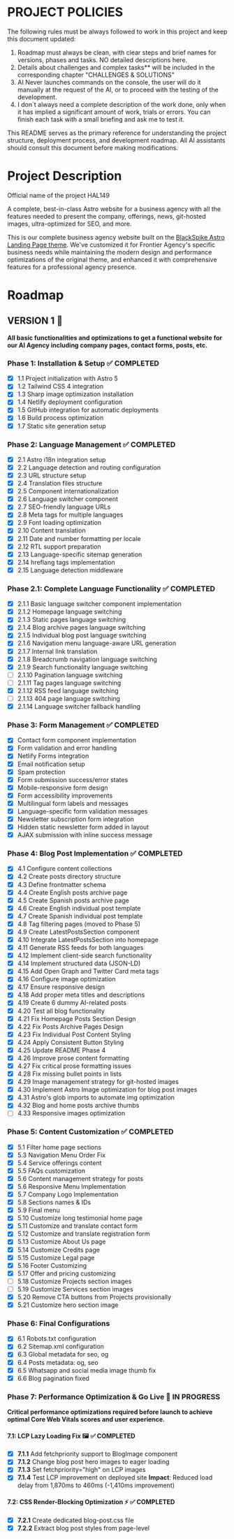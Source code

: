 # PROJECT POLICIES

The following rules must be always followed to work in this project and keep this document updated:

1) Roadmap must always be clean, with clear steps and brief names for versions, phases and tasks. NO detailed descriptions here.
2) Details about challenges and complex tasks** will be included in the corresponding chapter "CHALLENGES & SOLUTIONS"
3) AI Never launches commands on the console, the user will do it manually at the request of the AI, or to proceed with the testing of the development.
4) I don´t always need a complete description of the work done, only when it has implied a significant amount of work, trials or errors. You can finish each task with a small briefing and ask me to test it. 

This README serves as the primary reference for understanding the project structure, deployment process, and development roadmap. All AI assistants should consult this document before making modifications.

# Project Description

Official name of the project HAL149

A complete, best-in-class Astro website for a business agency with all the features needed to present the company, offerings, news, git-hosted images, ultra-optimized for SEO, and more.

This is our complete business agency website built on the [BlackSpike Astro Landing Page theme](https://astro.build/themes/details/blackspike-astro-landing-page/). We've customized it for Frontier Agency's specific business needs while maintaining the modern design and performance optimizations of the original theme, and enhanced it with comprehensive features for a professional agency presence.

# Roadmap

## VERSION 1 🚀
**All basic functionalities and optimizations to get a functional website for our AI Agency including company pages, contact forms, posts, etc.**

### Phase 1: Installation & Setup ✅ COMPLETED
- [x] 1.1 Project initialization with Astro 5
- [x] 1.2 Tailwind CSS 4 integration
- [x] 1.3 Sharp image optimization installation
- [x] 1.4 Netlify deployment configuration
- [x] 1.5 GitHub integration for automatic deployments
- [x] 1.6 Build process optimization
- [x] 1.7 Static site generation setup

### Phase 2: Language Management ✅ COMPLETED
- [x] 2.1 Astro i18n integration setup
- [x] 2.2 Language detection and routing configuration
- [x] 2.3 URL structure setup
- [x] 2.4 Translation files structure
- [x] 2.5 Component internationalization
- [x] 2.6 Language switcher component
- [x] 2.7 SEO-friendly language URLs
- [x] 2.8 Meta tags for multiple languages
- [x] 2.9 Font loading optimization
- [x] 2.10 Content translation
- [x] 2.11 Date and number formatting per locale
- [x] 2.12 RTL support preparation
- [x] 2.13 Language-specific sitemap generation
- [x] 2.14 hreflang tags implementation
- [x] 2.15 Language detection middleware

### Phase 2.1: Complete Language Functionality ✅ COMPLETED
- [x] 2.1.1 Basic language switcher component implementation
- [x] 2.1.2 Homepage language switching
- [x] 2.1.3 Static pages language switching
- [x] 2.1.4 Blog archive pages language switching
- [x] 2.1.5 Individual blog post language switching
- [x] 2.1.6 Navigation menu language-aware URL generation
- [x] 2.1.7 Internal link translation
- [x] 2.1.8 Breadcrumb navigation language switching
- [x] 2.1.9 Search functionality language switching
- [ ] 2.1.10 Pagination language switching
- [ ] 2.1.11 Tag pages language switching
- [x] 2.1.12 RSS feed language switching
- [ ] 2.1.13 404 page language switching
- [x] 2.1.14 Language switcher fallback handling

### Phase 3: Form Management ✅ COMPLETED
- [x] Contact form component implementation
- [x] Form validation and error handling
- [x] Netlify Forms integration
- [x] Email notification setup
- [x] Spam protection
- [x] Form submission success/error states
- [x] Mobile-responsive form design
- [x] Form accessibility improvements
- [x] Multilingual form labels and messages
- [x] Language-specific form validation messages
- [x] Newsletter subscription form integration
- [x] Hidden static newsletter form added in layout
- [x] AJAX submission with inline success message

### Phase 4: Blog Post Implementation ✅ **COMPLETED**
- [x] 4.1 Configure content collections
- [x] 4.2 Create posts directory structure
- [x] 4.3 Define frontmatter schema
- [x] 4.4 Create English posts archive page
- [x] 4.5 Create Spanish posts archive page
- [x] 4.6 Create English individual post template
- [x] 4.7 Create Spanish individual post template
- [x] 4.8 Tag filtering pages (moved to Phase 5)
- [x] 4.9 Create LatestPostsSection component
- [x] 4.10 Integrate LatestPostsSection into homepage
- [x] 4.11 Generate RSS feeds for both languages
- [x] 4.12 Implement client-side search functionality
- [x] 4.14 Implement structured data (JSON-LD)
- [x] 4.15 Add Open Graph and Twitter Card meta tags
- [x] 4.16 Configure image optimization
- [x] 4.17 Ensure responsive design
- [x] 4.18 Add proper meta titles and descriptions
- [x] 4.19 Create 6 dummy AI-related posts
- [x] 4.20 Test all blog functionality
- [x] 4.21 Fix Homepage Posts Section Design
- [x] 4.22 Fix Posts Archive Pages Design
- [x] 4.23 Fix Individual Post Content Styling
- [x] 4.24 Apply Consistent Button Styling
- [x] 4.25 Update README Phase 4
- [x] 4.26 Improve prose content formatting
- [x] 4.27 Fix critical prose formatting issues
- [x] 4.28 Fix missing bullet points in lists
- [x] 4.29 Image management strategy for git-hosted images
- [x] 4.30 Implement Astro Image optimization for blog post images
- [x] 4.31 Astro's glob imports to automate img optimization
- [x] 4.32 Blog and home posts archive thumbs 
- [ ] 4.33 Responsive images optimization 

### Phase 5: Content Customization ✅ **COMPLETED**
- [x] 5.1 Filter home page sections
- [x] 5.3 Navigation Menu Order Fix
- [x] 5.4 Service offerings content
- [x] 5.5 FAQs customization
- [x] 5.6 Content management strategy for posts
- [x] 5.6 Responsive Menu Implementation
- [x] 5.7 Company Logo Implementation
- [x] 5.8 Sections names & IDs
- [x] 5.9 Final menu
- [x] 5.10 Customize long testimonial home page
- [x] 5.11 Customize and translate contact form
- [x] 5.12 Customize and translate registration form
- [x] 5.13 Customize About Us page
- [x] 5.14 Customize Credits page
- [x] 5.15 Customize Legal page
- [x] 5.16 Footer Customizing
- [x] 5.17 Offer and pricing customizing
- [ ] 5.18 Customize Projects section images
- [ ] 5.19 Customize Services section images 
- [x] 5.20 Remove CTA buttons from Projects provisionally
- [x] 5.21 Customize hero section image

### Phase 6: Final Configurations
- [x] 6.1 Robots.txt configuration
- [x] 6.2 Sitemap.xml configuration
- [x] 6.3 Global metadata for seo, og 
- [x] 6.4 Posts metadata: og, seo
- [x] 6.5 Whatsapp and social media image thumb fix 
- [x] 6.6 Blog pagination fixed

### Phase 7: Performance Optimization & Go Live 🎯 IN PROGRESS

**Critical performance optimizations required before launch to achieve optimal Core Web Vitals scores and user experience.**

#### 7.1: LCP Lazy Loading Fix 🖼️ ✅ **COMPLETED**
- [x] **7.1.1** Add fetchpriority support to BlogImage component
- [x] **7.1.2** Change blog post hero images to eager loading
- [x] **7.1.3** Set fetchpriority="high" on LCP images
- [x] **7.1.4** Test LCP improvement on deployed site
**Impact**: Reduced load delay from 1,870ms to 460ms (-1,410ms improvement)

#### 7.2: CSS Render-Blocking Optimization ⚡ ✅ **COMPLETED**
- [x] **7.2.1** Create dedicated blog-post.css file
- [x] **7.2.2** Extract blog post styles from page-level <style> blocks
- [x] **7.2.3** Import blog-post.css in main.css bundle
- [x] **7.2.4** Remove duplicate <style> blocks from blog templates
- [x] **7.2.5** Verify single CSS bundle generation
**Impact**: Eliminated 2nd CSS file, reduced from 2 CSS requests to 1 (-50-80ms improvement)

#### 7.3: Image Quality Optimization 📊 ✅ **COMPLETED**
- [x] **7.3.1** Reduce blog hero image quality from "high" (90%) to "mid" (80%)
- [x] **7.3.2** Update both English and Spanish blog post templates
**Impact**: 20-30% file size reduction, estimated 400-600ms faster load time

#### 7.4: Responsive Image Optimization 🖼️ ⚠️ **PARTIAL / NEEDS WORK**
- [ ] **7.4.1** Fix responsive image sizing - images oversized for mobile
- [ ] **7.4.2** Ensure Astro generates proper srcset with smaller sizes (320w, 400w)
- [ ] **7.4.3** Optimize sizes attribute for better mobile performance
**Current Issue**: 800x450 image served when 379x213 displayed (19.5 KiB wasted)
**Status**: Previous attempts failed - Astro not generating all widths specified

#### 7.5: CSS Critical Path Optimization ⚠️ **NEEDS WORK**
- [ ] **7.5.1** Investigate why CSS still blocking 180ms despite consolidation
- [ ] **7.5.2** Consider critical CSS inlining for above-the-fold content
- [ ] **7.5.3** Explore CSS preload or async loading strategies
**Current Issue**: 9.5 KiB CSS blocking render for 180ms
**Impact**: Still preventing optimal LCP performance

#### 7.6: LCP Render Delay Optimization 🔍 ⚠️ **CRITICAL ISSUE**
- [ ] **7.6.1** Investigate 1,570ms render delay (28% of LCP time)
- [ ] **7.6.2** Analyze what's blocking render after image loads
- [ ] **7.6.3** Reduce critical request chain (current: 1,041ms)
- [ ] **7.6.4** Consider preload hints for LCP images
**Current Issue**: High render delay despite eager loading
**Root Cause**: Unknown - needs investigation

#### 7.7: Network Dependency Tree Optimization 🌐 ⚠️ **NEEDS WORK**
- [ ] **7.7.1** Reduce critical path latency (current: 1,041ms)
- [ ] **7.7.2** Optimize CSS loading strategy to reduce chain length
- [ ] **7.7.3** Consider preconnect/dns-prefetch for critical resources
**Current Issue**: CSS creating dependency chain bottleneck

#### 7.8: Performance Testing and Validation 🧪 **PENDING**
- [ ] **7.8.1** Comprehensive performance testing across pages
- [ ] **7.8.2** Performance monitoring setup
- [ ] **7.8.3** Real User Monitoring (RUM) implementation

#### 7.9: Final Launch Preparation 🚀 **PENDING**
- [ ] **7.9.1** Pre-launch checklist
- [ ] **7.9.2** Go-live deployment

---

## VERSION 2 🔮
**Optimization updates, automatisms to improve V1 functionalities, connection to social media, admin pane, etc.**

### Optimization Phase
- [ ] Custom meta data social and seo for pages and posts

### Phase 7.5: Advanced Content Features 📝 FUTURE
- [ ] **7.5.1** Case studies and portfolio items
- [ ] **7.5.2** Legal pages (Privacy Policy, Terms of Service)
- [ ] **7.5.3** Content SEO optimization
- [ ] **7.5.4** Team member profiles
- [ ] **7.5.5** Testimonials and client reviews
- [ ] **7.5.6** Custom imagery and graphics
- [ ] **7.5.7** Multilingual content management
- [ ] **7.5.8** Author profiles and author pages implementation
- [ ] **7.5.9** Content organization strategy (categories vs tags system)
- [ ] **7.5.10** Draft posts functionality for unpublished content
- [ ] **7.5.11** Post scheduling system for future publications
- [ ] **7.5.12** Comments system integration (external like Disqus or built-in)
- [ ] **7.5.13** Enhanced social sharing integration for posts
- [ ] **7.5.14** Tag functionality enhancement - Advanced tag management system with filtering, search, and related posts
- [ ] **7.5.15** Related posts system - Implement alternative related posts logic (not tag-based)

### Phase 8: Content Management System Implementation 📝 FUTURE
- [ ] **8.1** Decap CMS (formerly Netlify CMS) integration setup
  - Git-based content management that works with existing markdown workflow
  - Admin interface accessible at `/admin/` route
  - Seamless integration with current Netlify deployment
  - Maintains version control benefits of git-based content
- [ ] **8.2** Admin panel configuration for posts CRUD operations
  - Create, read, update, delete functionality for blog posts
  - Rich text editor with markdown support
  - Image upload and management through admin interface
  - Draft/publish workflow management
- [ ] **8.3** Bilingual content management setup
  - English/Spanish content editing support
  - Cross-reference management (enSlug/esSlug) through admin UI
  - Language-specific content organization
  - Multilingual preview capabilities
- [ ] **8.4** User authentication and role management
  - Admin user setup and authentication
  - Role-based access control (admin, editor, contributor)
  - Secure admin access with proper authentication flow
  - Multi-user collaboration features
- [ ] **8.5** Content workflow optimization
  - Auto-deployment triggers on content changes
  - Content preview before publishing
  - Bulk content operations and management
  - SEO metadata management through admin interface

### Phase 9: Advanced Performance Optimization 🎯 FUTURE
- [ ] Render-blocking CSS optimization
- [ ] Critical CSS inlining
- [ ] Image delivery optimization (responsive images)
- [ ] Preconnect hints for critical origins
- [ ] Core Web Vitals improvement
- [ ] Bundle size optimization
- [ ] Lazy loading enhancements

### Phase 9: Social Media & External Integrations 🌐 FUTURE
- [ ] Social media API connections
- [ ] Automated social sharing
- [ ] Instagram/LinkedIn feed integration
- [ ] Analytics dashboard integration
- [ ] Third-party CRM integration
- [ ] Email marketing automation
- [ ] Social login functionality

### Phase 10: Content Management & Automation 🤖 FUTURE
- [ ] Admin panel implementation
- [ ] Content management interface
- [ ] Automated content scheduling
- [ ] Draft management system
- [ ] Multi-author workflows
- [ ] Content approval processes
- [ ] Automated SEO optimization
- [ ] Bulk content operations

### Phase 11: Advanced Features & Enhancements 🚀 FUTURE
- [ ] Advanced search functionality
- [ ] User accounts and profiles
- [ ] Comment system with moderation
- [ ] Newsletter automation
- [ ] Lead scoring system
- [ ] A/B testing framework
- [ ] Advanced analytics tracking
- [ ] Customer portal functionality

# Tech Stack

### Core Technologies
- **Astro 5** - Static site generator with JSX support
- **Tailwind CSS 4** - Utility-first CSS framework
- **Sharp** - High-performance image processing
- **Swiper.js** - Touch slider for carousels

### Development Features
- **Image Optimization** - AVIF format support with automatic optimization
- **Font Loading** - Local Inter font with CSS variables
- **Container Queries** - Modern CSS layout features
- **CSS Animations** - JS-free scroll-linked animations
- **Accordions** - Native HTML details/summary with animations
- **Internationalization** - Multi-language support (English/Spanish)

### Deployment
- **Netlify** - Static hosting with automatic deployments
- **GitHub Integration** - Continuous deployment from repository
- **Build Process** - `npm run build` generates optimized static files
- **Node.js 18** - LTS version for stability

# Challenges & Solutions

### Automatic Language Detection ✅ **RESOLVED**
**Problem**: Middleware-based language detection didn't work in production because the site uses static output mode, where middleware only runs during development.
**Solution**: Implemented client-side JavaScript detection using `navigator.language` on homepage. Spanish speakers are automatically redirected to `/es/` on first visit, with cookie persistence for returning users.

### Render-Blocking CSS Performance Issue ❌ **NOT SOLVED**
**Problem**: 430ms render-blocking CSS delays affecting Core Web Vitals scores.
**Status**: Optimization attempts broke website layout, changes reverted.

### Language Switcher Functionality ✅ **RESOLVED**
**Problem**: Language switcher only worked on homepage.
**Solution**: Implemented comprehensive URL generation utilities for all page types.
**Status**: Works across all pages (homepage, blog posts, archives, navigation).

### Netlify Forms Integration ✅ **RESOLVED**
**Problem**: Dynamic modal forms not detected by Netlify.
**Solution**: Dual-form approach with hidden static form + dynamic modal.
**Status**: Forms working with multilingual support and spam protection.

### Blog Post Content Formatting ✅ **RESOLVED**
**Problem**: Poor code block contrast, missing list bullets, CSS conflicts.
**Solution**: High-specificity CSS selectors with global styling.
**Status**: Magazine-quality typography with proper code highlighting.

### Responsive Image Optimization ❌ **NOT SOLVED**
**Problem**: Google PageSpeed reports that mobile devices receive 800px images when displaying at 379px, causing unnecessary bandwidth usage.
**Initial Solution Attempt**: Implemented dynamic glob imports with Astro's Image component and smaller mobile breakpoints.
**Implementation**:
- Dynamic image loading: `import.meta.glob<{ default: ImageMetadata }>('/src/assets/blog-images/*.{jpeg,jpg,png,webp}')`
- Mobile-optimized widths: `[320, 400, 600, 800, 1200]`
- Responsive sizes: `(max-width: 380px) 320px, (max-width: 480px) 400px, (max-width: 768px) 90vw, (max-width: 1200px) 70vw, 800px`
- Created OptimizedLogo component for logo images with appropriate sizing
**Recent Attempts (Failed)**:
- Updated sizes attribute in blog post templates to be more specific about mobile dimensions
- Discovered Astro won't upscale images - only generates sizes smaller than original
- Removed 1200px from widths array since original images are ~1024px wide
- Final widths configuration: `[320, 400, 600, 800]`
**Current Status**: Despite multiple attempts, responsive images still not working correctly. Astro generates only 600px and original size, not the smaller mobile sizes (320px, 400px) needed.
**Root Cause**: Unknown - Astro Image component not generating all specified widths despite correct configuration.

### CSS Render-Blocking Optimization ❌ **NOT SOLVED**
**Problem**: 430ms render-blocking CSS delays affecting Core Web Vitals scores.
**Current Status**: Optimization attempts broke website layout, changes reverted.
**Solution Approach**:
- **Step 1**: Identify critical above-the-fold CSS classes
- **Step 2**: Create inline critical CSS for immediate rendering
- **Step 3**: Defer non-critical CSS loading with preload
- **Step 4**: Test layout integrity across all pages
**Status**: Pending implementation in Phase 7.2

### LCP Request Discovery ❌ **NOT SOLVED**
**Problem**: Google Speed Test reports LCP image not discoverable from HTML immediately, affecting Largest Contentful Paint performance.
**Solution Approach**:
- **Step 1**: Identify the LCP element (likely hero image)
- **Step 2**: Ensure LCP image is loaded without lazy-loading
- **Step 3**: Optimize image loading priority and preloading
**Status**: Pending implementation in Phase 7.7

### Network Dependency Tree Optimization ❌ **NOT SOLVED**
**Problem**: Critical request chains are too long, affecting page load performance and LCP scores.
**Solution Approach**:
- **Step 1**: Analyze critical request chains
- **Step 2**: Reduce chain length by optimizing resource loading order
- **Step 3**: Defer non-critical resources
- **Step 4**: Optimize resource sizes
**Status**: Pending implementation in Phase 7.8

### Company Metadata & Social Sharing Issues ❌ **NOT SOLVED**
**Problem**: Multiple metadata issues detected affecting SEO and social media sharing functionality.
**Issues Identified**:
- **Non-functional WhatsApp thumbs**: WhatsApp sharing not displaying proper preview images
- **Wrong apple icons**: Apple touch icons may not be properly configured for all devices
- **Missing social metadata**: Company pages (about, credits, thank-you) lack proper Open Graph and Twitter Card meta tags
- **Incomplete SEO implementation**: Some company pages missing proper meta descriptions and keywords
- **Social image optimization**: Current 1200x630 images may not be optimal for all social platforms
**Solution Approach**:
- **Step 1**: Implement comprehensive metadata for all company pages
- **Step 2**: Add WhatsApp-specific meta tags and image optimization
- **Step 3**: Fix apple touch icon configuration and add missing icon sizes
- **Step 4**: Enhance existing blog post metadata implementation
- **Step 5**: Create platform-specific social media preview images
**Status**: Pending implementation in Phase 6A (Metadata Deployment & SEO Optimization)

### Responsive Menu Implementation ✅ **COMPLETED**
**Problem**: Mobile menu was not fully responsive - only contact and language buttons visible on smartphones, missing navigation menu.
**Solution**: Implemented comprehensive mobile menu system with:
- **Mobile Menu Component**: Full-screen overlay with navigation links and language switcher
- **Hamburger Button**: Accessible hamburger menu button with proper ARIA attributes
- **Responsive Layout**: Desktop shows full navigation, mobile shows contact + hamburger
- **Language Integration**: Mobile menu includes language switcher with proper translations
- **Accessibility Features**: Keyboard navigation, focus management, screen reader support
- **Smooth Animations**: CSS transitions for menu open/close with backdrop blur
- **Body Scroll Lock**: Prevents background scrolling when menu is open
- **Header Language Switcher**: Language switcher remains in header for both desktop and mobile for better accessibility
**Status**: ✅ **COMPLETED** - Fully functional responsive menu with multilingual support

### Language Switcher Multiple Instance Fix ✅ **COMPLETED**
**Problem**: Language switcher not working in responsive mode due to static IDs causing conflicts between desktop and mobile instances.
**Solution**: Implemented event delegation approach:
- **Event Delegation**: Single document-level event listeners handle all language switcher instances
- **Class-based targeting**: Replaced static IDs with classes to avoid conflicts
- **Robust element finding**: Used `closest()` method for reliable element targeting
- **Automatic cleanup**: Closes other menus when opening a new one
- **Independent functionality**: Each instance works independently without interference
**Status**: ✅ **COMPLETED** - Language switcher now works perfectly in both desktop and mobile modes

### Navigation Menu Order Issue ✅ **RESOLVED**
**Problem**: Navigation menu displaying in wrong order (Blog, Pricing, Projects, Register, Services) instead of desired order (Services, Projects, Blog, Pricing, Register).
**Root Cause**: Conflicting data sources - i18n content files had incorrect navigation order while fallback file had correct order.
**Solution**: Fixed navigation order in both `src/i18n/content/en.json` and `src/i18n/content/es.json` to match the correct order from the fallback file.
**Status**: ✅ **RESOLVED** - Navigation menu now displays in correct order across all languages

### Desktop Header Button Height Inconsistency ✅ **RESOLVED** 
**Problem**: Language button (EN/ES) and Contact button (Contact/Contacto) display different heights on desktop viewport, creating visual inconsistency in the header.

**Root Cause**: 
- CSS specificity conflict when trying to use responsive class switching (`bs-btn-mobile md:bs-btn`)
- Tailwind's `@apply` directive compiles classes at build time into fixed CSS rules
- Responsive utility overrides (`md:px-5 md:py-4 md:text-base`) cannot properly override `@apply`-generated CSS due to specificity and cascade issues
- The mobile properties (px-3 py-2 text-sm) from `bs-btn-mobile` persisted on desktop even with responsive overrides

**Failed Attempts** (6-7 iterations):
1. Using `bs-btn-mobile md:bs-btn` pattern - classes conflict
2. Adding responsive utilities `md:px-5 md:py-4 md:text-base` - insufficient override power
3. Modifying CSS with explicit `text-base` in `.bs-btn` - didn't resolve height mismatch
4. Various combinations of responsive classes - all failed due to `@apply` directive limitations

**Nuclear Solution** (Final - Works):
- **Abandoned responsive class approach entirely**
- **Created TWO separate language switcher instances** (mirrors Contact button pattern exactly):
  - Desktop: `<div class="language-switcher hidden md:block">` with `bs-btn` class
  - Mobile: `<div class="language-switcher md:hidden">` with `bs-btn-mobile` class
- Each instance has its own button with the appropriate class - NO responsive overrides needed
- JavaScript event delegation handles both instances seamlessly

**Final Implementation**:
- Desktop Language button: `class="language-toggle bs-btn flex items-center justify-center"` (hidden on mobile)
- Mobile Language button: `class="language-toggle bs-btn-mobile flex items-center justify-center"` (hidden on desktop)
- Contact button Desktop: `class="bs-btn"`
- Contact button Mobile: `class="bs-btn-mobile"`
- **All buttons now match perfectly in their respective viewports**

**Files Modified**:
- `src/components/LanguageSwitcher.astro` - Split into separate desktop/mobile instances

**Status**: ✅ **RESOLVED** - Desktop language button now matches Contact button height exactly. Mobile buttons remain unchanged. Solution uses the exact same pattern as Contact button (separate instances, no responsive class hacks).

# Deployment Instructions

### Prerequisites
- Node.js 18+ installed
- Git repository connected to GitHub
- Netlify account

### Local Development
```bash
npm install
npm run dev
```

### Production Build
```bash
npm run build
npm run preview
```

### Netlify Deployment
1. Connect your GitHub repository to Netlify
2. Build command: `npm run build`
3. Publish directory: `dist`
4. Automatic deployments on every push to main branch

### Environment Variables
No environment variables required for current setup. Form handling will require Netlify Forms configuration in Phase 3.

## File Structure
```
src/
├── components/           # Astro components
│   └── LanguageSwitcher.astro
├── data/                 # JSON content files
├── i18n/                 # Internationalization files
│   ├── content/          # Language-specific content
│   │   ├── en.json
│   │   └── es.json
│   ├── ui.ts             # UI translations (strings/labels)
│   └── utils.ts          # i18n helpers (getLangFromUrl, createHref, etc.)
├── layouts/              # Page layouts
├── pages/                # Route pages
│   └── es/               # Spanish pages
└── assets/               # CSS, fonts, images
```

## Internationalization (i18n)

The site now supports multiple languages with the following structure:

- **English (Default)**: `/` - Canonical version
- **Spanish**: `/es/` - Spanish version

### Features Implemented:
- ✅ Language detection from URL
- ✅ Language switcher component in header
- ✅ SEO-friendly URLs with proper hreflang tags
- ✅ Canonical URLs pointing to English version
- ✅ Open Graph meta tags with locale
- ✅ Content translation system
- ✅ Fallback to English content if translation missing

### URL Structure:
- Homepage (English): `https://yoursite.com/`
- Homepage (Spanish): `https://yoursite.com/es/`
- Credits (English): `https://yoursite.com/credits/`
- Credits (Spanish): `https://yoursite.com/es/creditos/`





## Credits

Based on the [BlackSpike Astro Landing Page theme](https://astro.build/themes/details/blackspike-astro-landing-page/) by blackspike design. Original theme licensed under Creative Commons Attribution 4.0 International Public License.

---

## 🎯 NEXT SESSION: LCP Performance Action Plan

### **Current Status (as of optimization session):**
- **LCP Time**: ~2,500-2,700ms (target: <2,500ms)
- **Main Issues**: Render delay (1,570ms), CSS blocking (180ms), oversized mobile images (19.5 KiB wasted)

### **Priority Action Plan:**

#### **Priority 1: LCP Render Delay Investigation (CRITICAL)** 🔴
**Problem**: 1,570ms render delay (28% of LCP time) after image loads
**Impact**: Largest bottleneck - fixing this could save 1,000-1,500ms
**Actions**:
1. Use Chrome DevTools Performance tab to trace render delay
2. Check for JavaScript blocking render
3. Analyze CSS cascade/specificity issues
4. Look for layout thrashing or reflows
5. Consider preload hint for LCP image: `<link rel="preload" as="image" href="..." fetchpriority="high">`

#### **Priority 2: CSS Critical Path Optimization** 🟡
**Problem**: 9.5 KiB CSS still blocking render for 180ms despite consolidation
**Impact**: Moderate - 180ms delay in critical path
**Actions**:
1. Extract critical above-the-fold CSS (~2-3 KiB)
2. Inline critical CSS in `<head>`
3. Load remaining CSS asynchronously
4. Consider splitting CSS: critical (inline) + deferred (async)
5. Alternative: Use `media="print" onload="this.media='all'"` trick

#### **Priority 3: Responsive Image Sizing** 🟢
**Problem**: 800x450 image served when 379x213 displayed on mobile (19.5 KiB wasted)
**Impact**: Minor - only 19.5 KiB, but affects mobile UX
**Actions**:
1. Debug why Astro not generating 320w/400w srcset variants
2. Check if source images are large enough for Astro to downscale
3. Review Astro Image component configuration
4. Consider manual srcset generation if Astro fails
5. Test with different `widths` array configurations

#### **Priority 4: Network Dependency Chain** 🟡
**Problem**: 1,041ms critical path latency (HTML → CSS chain)
**Impact**: Moderate - CSS depends on HTML load
**Actions**:
1. Add `<link rel="preload" href="/assets/styles.css" as="style">` in head
2. Consider HTTP/2 Server Push for CSS (if supported by Netlify)
3. Optimize TTFB (currently 740ms - could be faster)
4. Review Netlify CDN configuration

---

### **Quick Wins (Low Effort, Medium Impact):**

1. **Add LCP Image Preload** (5 minutes):
   ```html
   <link rel="preload" as="image" href="{post.data.image}" fetchpriority="high">
   ```

2. **Add CSS Preload** (2 minutes):
   ```html
   <link rel="preload" href="/assets/styles.css" as="style">
   ```

3. **Reduce CSS Bundle Size** (30 minutes):
   - Review blog-post.css for unused styles
   - Remove duplicate styles between main.css and blog-post.css
   - Consider PurgeCSS for production builds

---

### **Investigation Tools:**

1. **Chrome DevTools Performance Tab**:
   - Record page load
   - Look for long tasks (>50ms)
   - Check render-blocking resources
   - Analyze main thread activity

2. **WebPageTest.org**:
   - Detailed waterfall analysis
   - Filmstrip view to see rendering timeline
   - Connection view to see dependency chains

3. **Lighthouse CI**:
   - Set up automated performance testing
   - Track performance over time
   - Catch regressions early

---

**Last Updated:** Phase 7 progress documented. Completed: LCP lazy loading fix, CSS consolidation, image quality optimization. Remaining: Render delay investigation, CSS critical path, responsive images.


